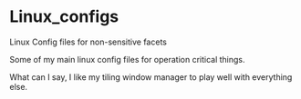 # Linux_configs
Linux Config files for non-sensitive facets

Some of my main linux config files for operation critical things. 

What can I say, I like my tiling window manager to play well with everything else.
